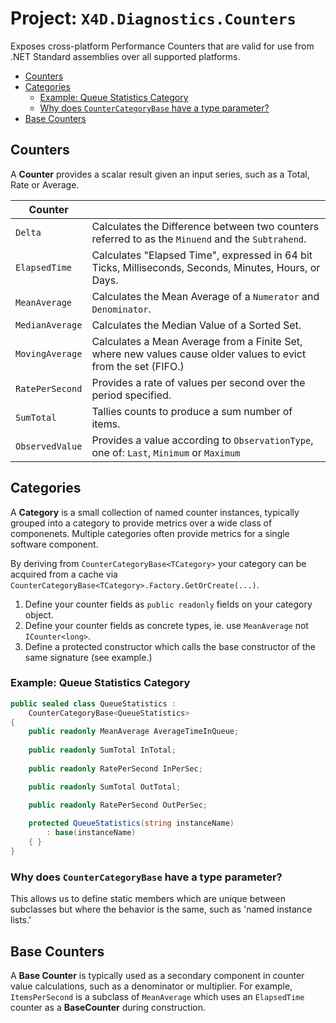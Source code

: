 ﻿# Project: `X4D.Diagnostics.Counters`

Exposes cross-platform Performance Counters that are valid for use from .NET Standard assemblies over all supported platforms.


<!-- @import "[TOC]" {cmd="toc" depthFrom=2 depthTo=3 orderedList=false} -->
<!-- code_chunk_output -->

* [Counters](#counters)
* [Categories](#categories)
	* [Example: Queue Statistics Category](#example-queue-statistics-category)
	* [Why does `CounterCategoryBase` have a type parameter?](#why-does-countercategorybase-have-a-type-parameter)
* [Base Counters](#base-counters)

<!-- /code_chunk_output -->


## Counters

A **Counter** provides a scalar result given an input series, such as a Total, Rate or Average.

| Counter | |
|-|-|
| `Delta` | Calculates the Difference between two counters referred to as the `Minuend` and the `Subtrahend`. |
| `ElapsedTime` | Calculates "Elapsed Time", expressed in 64 bit Ticks, Milliseconds, Seconds, Minutes, Hours, or Days. |
| `MeanAverage` | Calculates the Mean Average of a `Numerator` and `Denominator`. |
| `MedianAverage` | Calculates the Median Value of a Sorted Set. |
| `MovingAverage` | Calculates a Mean Average from a Finite Set, where new values cause older values to evict from the set (FIFO.) |
| `RatePerSecond` | Provides a rate of values per second over the period specified. |
| `SumTotal` | Tallies counts to produce a sum number of items. |
| `ObservedValue` | Provides a value according to `ObservationType`, one of: `Last`, `Minimum` or `Maximum` |


## Categories

A **Category** is a small collection of named counter instances, typically grouped into a category to provide metrics over a wide class of componenets. Multiple categories often provide metrics for a single software component.

By deriving from `CounterCategoryBase<TCategory>` your category can be acquired from a cache via `CounterCategoryBase<TCategory>.Factory.GetOrCreate(...)`.

1. Define your counter fields as `public readonly` fields on your category object.
1. Define your counter fields as concrete types, ie. use `MeanAverage` not `ICounter<long>`.
1. Define a protected constructor which calls the base constructor of the same signature (see example.)

### Example: Queue Statistics Category

```csharp
public sealed class QueueStatistics :
    CounterCategoryBase<QueueStatistics>
{    
    public readonly MeanAverage AverageTimeInQueue;
    
    public readonly SumTotal InTotal;
    
    public readonly RatePerSecond InPerSec;

    public readonly SumTotal OutTotal;

    public readonly RatePerSecond OutPerSec;
    
    protected QueueStatistics(string instanceName)
        : base(instanceName)
    { }
}
```

### Why does `CounterCategoryBase` have a type parameter?

This allows us to define static members which are unique between subclasses but where the behavior is the same, such as 'named instance lists.'


## Base Counters

A **Base Counter** is typically used as a secondary component in counter value calculations, such as a denominator or multiplier. For example, `ItemsPerSecond` is a subclass of `MeanAverage` which uses an `ElapsedTime` counter as a **BaseCounter** during construction.

